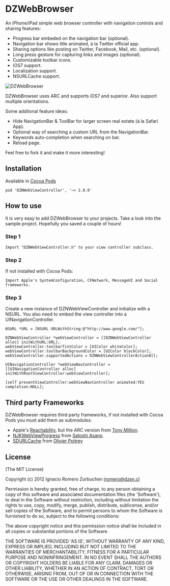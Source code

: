 # DZWebBrowser

An iPhone/iPad simple web browser controller with navigation controls and sharing features:
* Progress bar embeded on the navigation bar (optional).
* Navigation bar shows title animated, à la Twitter official app.
* Sharing options like posting on Twitter, Facebook, Mail, etc. (optional).
* Long press gesture for capturing links and images (optional).
* Customizable toolbar icons.
* iOS7 support.
* Localization support.
* NSURLCache support.

![DZWebBrowser](https://dl.dropboxusercontent.com/u/2452151/Permalink/DZWebBrowser.png)

DZWebBrowser uses ARC and supports iOS7 and superior.
Also support multiple orientations.

Some additonal feature ideas:
- Hide NavigationBar & ToolBar for larger screen real estate (à la Safari App).
- Optional way of searching a custom URL from the NavigationBar.
- Keywords auto-completion when searching on bar.
- Reload page.

Feel free to fork it and make it more interesting!

## Installation
Available in [Cocoa Pods](http://cocoapods.org/?q=DZWebBrowser)
```
pod 'DZNWebViewController', '~> 2.0.0'
```

## How to use
It is very easy to add DZWebBrowser to your projects. Take a look into the sample project.
Hopefully you saved a couple of hours!

### Step 1
```
Import "DZNWebViewController.h" to your view controller subclass.
```

### Step 2
If not installed with Cocoa Pods:
```
Import Apple's SystemConfiguration, CFNetwork, MessageUI and Social frameworks.
```

### Step 3
Create a new instance of DZNWebViewController and initialize with a NSURL.
You also need to embed the view controller into a UINavigationController.
```
NSURL *URL = [NSURL URLWithString:@"http://www.google.com/"];

DZNWebViewController *webViewController = [[DZNWebViewController alloc] initWithURL:URL];
webViewController.toolbarTintColor = [UIColor whiteColor];
webViewController.toolbarBackgroundColor = [UIColor blackColor];
webViewController.supportedActions = DZNWebViewControllerActionAll;

UINavigationController *webViewNavController = [[UINavigationController alloc] initWithRootViewController:webViewController];

[self presentViewController:webViewNavController animated:YES completion:NULL];
```

## Third party Frameworks

DZWebBrowser requires third party frameworks, if not installed with Cocoa Pods you must add them as submodules:
- Apple's [Reachability](https://github.com/tonymillion/Reachability), but the ARC version from [Tony Million](https://github.com/tonymillion).
- [NJKWebViewProgress](https://github.com/ninjinkun/NJKWebViewProgress) from [Satoshi Asano](https://github.com/ninjinkun).
- [SDURLCache](https://github.com/rs/SDURLCache) from [Olivier Poitrey](https://github.com/rs)

## License
(The MIT License)

Copyright (c) 2012 Ignacio Romero Zurbuchen <iromero@dzen.cl>

Permission is hereby granted, free of charge, to any person obtaining a copy of this software and associated documentation files (the 'Software'), to deal in the Software without restriction, including without limitation the rights to use, copy, modify, merge, publish, distribute, sublicense, and/or sell copies of the Software, and to permit persons to whom the Software is furnished to do so, subject to the following conditions:

The above copyright notice and this permission notice shall be included in all copies or substantial portions of the Software.

THE SOFTWARE IS PROVIDED 'AS IS', WITHOUT WARRANTY OF ANY KIND, EXPRESS OR IMPLIED, INCLUDING BUT NOT LIMITED TO THE WARRANTIES OF MERCHANTABILITY, FITNESS FOR A PARTICULAR PURPOSE AND NONINFRINGEMENT. IN NO EVENT SHALL THE AUTHORS OR COPYRIGHT HOLDERS BE LIABLE FOR ANY CLAIM, DAMAGES OR OTHER LIABILITY, WHETHER IN AN ACTION OF CONTRACT, TORT OR OTHERWISE, ARISING FROM, OUT OF OR IN CONNECTION WITH THE SOFTWARE OR THE USE OR OTHER DEALINGS IN THE SOFTWARE.
